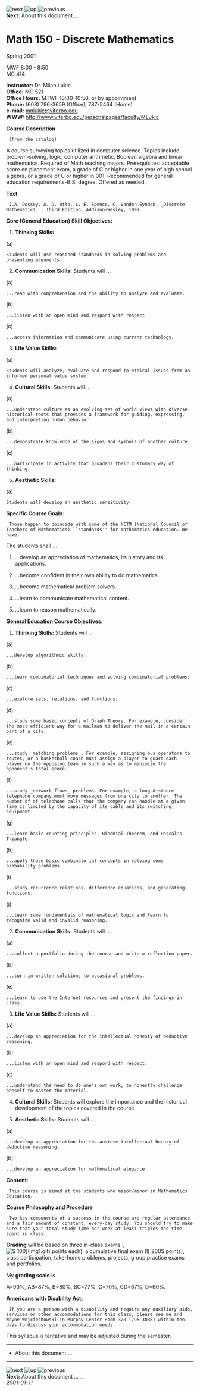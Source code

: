 ![next](/usr/share/latex2html/icons.gif/next_motif.gif)
![up](/usr/share/latex2html/icons.gif/up_motif_gr.gif)
![previous](/usr/share/latex2html/icons.gif/previous_motif_gr.gif)  
**Next:** About this document ...  
  

# Math 150 - Discrete Mathematics  
Spring 2001

MWF 8:00 - 8:50  
MC 414

  
  

**Instructor:** Dr. Milan Lukic  
**Office:** MC 521  
**Office Hours:** MTWF 10:00-10:50, or by appointment  
**Phone:** (608) 796-3659 (Office); 787-5464 (Home)  
**e-mail:** mnlukic@viterbo.edu  
**WWW:** http://www.viterbo.edu/personalpages/faculty/MLukic

  
  

**Course Description**

     (from the catalog) 

A course surveying topics utilized in computer science. Topics include
problem-solving, logic, computer arithmetic, Boolean algebra and linear
mathematics. Required of Math teaching majors. Prerequisites: acceptable score
on placement exam, a grade of C or higher in one year of high school algebra,
or a grade of C or higher in 001. Recommended for general education
requirements-B.S. degree. Offered as needed.

**Text**

     J.A. Dossey, A. D. Otto, L. E. Spence, C. Vanden Eynden, _Discrete Mathematics_ , Third Edition, Addison-Wesley, 1997. 

**Core (General Education) Skill Objectives:**

    

  1. **Thinking Skills:**

(a)

    Students will use reasoned standards in solving problems and presenting arguments.
  2. **Communication Skills:** Students will ... 

(a)

    ...read with comprehension and the ability to analyze and evaluate.
(b)

    ...listen with an open mind and respond with respect.
(c)

    ...access information and communicate using current technology.

  3. **Life Value Skills:**

(a)

    Students will analyze, evaluate and respond to ethical issues from an informed personal value system.

  4. **Cultural Skills:** Students will ... 

(a)

    ...understand culture as an evolving set of world views with diverse historical roots that provides a framework for guiding, expressing, and interpreting human behavior.
(b)

    ...demonstrate knowledge of the signs and symbols of another culture.
(c)

    ...participate in activity that broadens their customary way of thinking.

  5. **Aesthetic Skills:**

(a)

    Students will develop an aesthetic sensitivity.

**Specific Course Goals:**

     Those happen to coincide with some of the NCTM (National Council of Teachers of Mathematics) ``standards'' for mathematics education. We have: 

The students shall ...

  1. ...develop an appreciation of mathematics, its history and its applications. 

  2. ...become confident in their own ability to do mathematics. 

  3. ...become mathematical problem solvers. 

  4. ...learn to communicate mathematical content. 

  5. ...learn to reason mathematically. 

**General Education Course Objectives:**

    

  1. **Thinking Skills:** Students will ... 

(a)

    ...develop algorithmic skills; 

(b)

    ...learn combinatorial techniques and solving combinatorial problems; 

(c)

    ...explore sets, relations, and functions; 

(d)

    ...study some basic concepts of Graph Theory. For example, consider the most efficient way for a mailman to deliver the mail in a certain part of a city. 

(e)

    ...study _matching problems_. For example, assigning bus operators to routes, or a basketball coach must assign a player to guard each player on the opposing team in such a way as to minimize the opponent's total score. 

(f)

    ...study _network flows_ problems. For example, a long-distance telephone company must move messages from one city to another. The number of of telephone calls that the company can handle at a given time is limited by the capacity of its cable and its switching equipment. 

(g)

    ...learn basic counting principles, Binomial Theorem, and Pascal's Triangle. 

(h)

    ...apply those basic combinatorial concepts in solving some probability problems. 

(i)

    ...study recurrence relations, difference equations, and generating functions. 

(j)

    ...learn some fundamentals of mathematical logic and learn to recognize valid and invalid reasoning. 

  2. **Communication Skills:** Students will ... 

(a)

    ...collect a portfolio during the course and write a reflection paper. 

(b)

    ...turn in written solutions to occasional problems. 

(e)

    ...learn to use the Internet resources and present the findings in class. 

  3. **Life Value Skills:** Students will ... 

(a)

    ...develop an appreciation for the intellectual honesty of deductive reasoning. 

(b)

    ...listen with an open mind and respond with respect. 

(c)

    ...understand the need to do one's own work, to honestly challenge oneself to master the material.

  4. **Cultural Skills:** Students will explore the importance and the historical development of the topics covered in the course. 

  5. **Aesthetic Skills:** Students will ... 

(a)

    ...develop an appreciation for the austere intellectual beauty of deductive reasoning. 

(b)

    ...develop an appreciation for mathematical elegance.

**Content:**

     This course is aimed at the students who major/minor in Mathematics Education. 

**Course Philosophy and Procedure**

     Two key components of a success in the course are regular attendance and a fair amount of constant, every-day study. You should try to make sure that your total study time per week at least triples the time spent in class. 

**Grading** will be based on three in-class exams (![$ 100$](img1.gif) points
each), a cumulative final exam (![$ 200$](img2.gif) points), class
participation, take-home problems, projects, group practice exams and
portfolios.

My **grading scale** is

A=90%, AB=87%, B=80%, BC=77%, C=70%, CD=67%, D=60%.

**Americans with Disability Act:**

     If you are a person with a disability and require any auxiliary aids, services or other accommodations for this class, please see me and Wayne Wojciechowski in Murphy Center Room 320 (796-3085) within ten days to discuss your accommodation needs. 

This syllabus is tentative and may be adjusted during the semester.

  

* * *

  * About this document ... 

* * *

![next](/usr/share/latex2html/icons.gif/next_motif.gif)
![up](/usr/share/latex2html/icons.gif/up_motif_gr.gif)
![previous](/usr/share/latex2html/icons.gif/previous_motif_gr.gif)  
**Next:** About this document ... __  
_2001-01-11_


